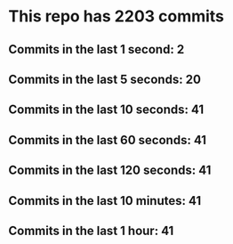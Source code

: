 # This repo has 2203 commits

## Commits in the last 1 second: 2
## Commits in the last 5 seconds: 20
## Commits in the last 10 seconds: 41
## Commits in the last 60 seconds: 41
## Commits in the last 120 seconds: 41
## Commits in the last 10 minutes: 41
## Commits in the last 1 hour: 41
